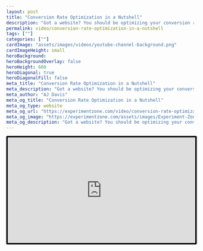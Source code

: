 ```yaml
---
layout: post
title: "Conversion Rate Optimization in a Nutshell"
description: "Got a website? You should be optimizing your conversion rate. Learn how to increase conversion with just small changes to your site without spending more on ads."
permalink: video/conversion-rate-optimization-in-a-nutshell
tags: [""]
categories: [""]
cardImage: "assets/images/videos/youtube-channel-background.png"
cardImageHeight: small
heroBackground:
heroBackgroundOverlay: false
heroHeight: 600
heroDiagonal: true
heroDiagonalFill: false
meta_title: "Conversion Rate Optimization in a Nutshell"
meta_description: "Got a website? You should be optimizing your conversion rate. Learn how to increase conversion with just small changes to your site without spending more on ads."
meta_author: "AJ Davis"
meta_og_title: "Conversion Rate Optimization in a Nutshell"
meta_og_type: website
meta_og_url: "https://experimentzone.com/video/conversion-rate-optimization-in-a-nutshell"
meta_og_image: "https://experimentzone.com/assets/images/Experiment-Zone-logo-color.png"
meta_og_description: "Got a website? You should be optimizing your conversion rate. Learn how to increase conversion with just small changes to your site without spending more on ads."
---
```


<style>
    .video {
        border: 4px solid black;
        border-radius: 3px;
    }
    .work-summary {
        border: 0px solid black;
    }
    .iframe-container{
        position: relative;
        width: 100%;
        padding-bottom: 56.25%; 
        height: 0;
    }
    .iframe-container iframe{
        position: absolute;
        top:0;
        left: 0;
        width: 100%;
        height: 100%;
    }
</style>

<div class="mt-0 mt-md-n20 work work-summary justify-content-center iframe-container">
    <iframe class="video" src="https://www.youtube.com/embed/RkjpAuujR3Q" title="YouTube video player" frameborder="0" allow="accelerometer; autoplay; clipboard-write; encrypted-media; gyroscope; picture-in-picture" allowfullscreen></iframe>
</div>

